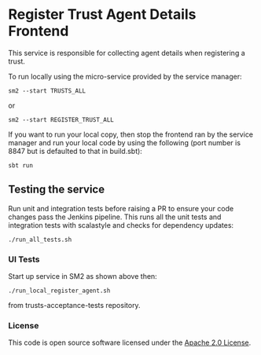 
# Register Trust Agent Details Frontend

This service is responsible for collecting agent details when registering a trust.

To run locally using the micro-service provided by the service manager:

```
sm2 --start TRUSTS_ALL
```

or

```
sm2 --start REGISTER_TRUST_ALL
```

If you want to run your local copy, then stop the frontend ran by the service manager and run your local code by using the following (port number is 8847 but is defaulted to that in build.sbt):

```
sbt run
```

## Testing the service
Run unit and integration tests before raising a PR to ensure your code changes pass the Jenkins pipeline. This runs all the unit tests and integration tests with scalastyle and checks for dependency updates:

```
./run_all_tests.sh
```

### UI Tests
Start up service in SM2 as shown above then:

```
./run_local_register_agent.sh
```
from trusts-acceptance-tests repository.

### License

This code is open source software licensed under the [Apache 2.0 License]("http://www.apache.org/licenses/LICENSE-2.0.html").
